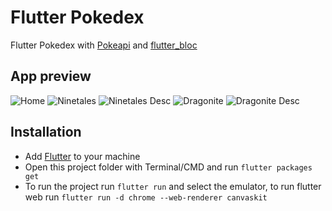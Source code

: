 # Flutter Pokedex

Flutter Pokedex with [Pokeapi](https://pokeapi.co/) and [flutter_bloc](https://bloclibrary.dev/#/)

## App preview
![Home](screenshots/home.png "Home")
![Ninetales](screenshots/ninetales.png "Ninetales")
![Ninetales Desc](screenshots/ninetales_desc.png "Ninetales Descripton")
![Dragonite](screenshots/dragonite.png "Dragonite")
![Dragonite Desc](screenshots/dragonite_desc.png "Dragonite Descripton")
## Installation
- Add [Flutter](https://flutter.dev/docs/get-started/install) to your machine
- Open this project folder with Terminal/CMD and run `flutter packages get`
- To run the project run `flutter run` and select the emulator, to run flutter web run `flutter run -d chrome --web-renderer canvaskit`


